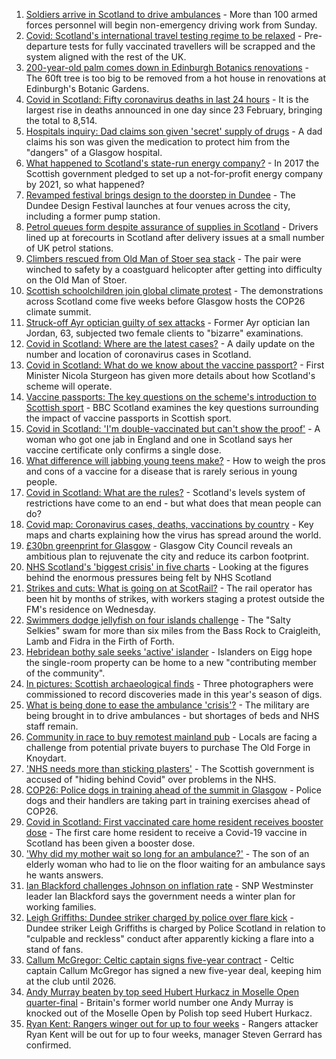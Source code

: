 1. [Soldiers arrive in Scotland to drive ambulances](https://www.bbc.co.uk/news/uk-scotland-58685219?at_medium=RSS&at_campaign=KARANGA) - More than 100 armed forces personnel will begin non-emergency driving work from Sunday.
2. [Covid: Scotland's international travel testing regime to be relaxed](https://www.bbc.co.uk/news/uk-scotland-58681116?at_medium=RSS&at_campaign=KARANGA) - Pre-departure tests for fully vaccinated travellers will be scrapped and the system aligned with the rest of the UK.
3. [200-year-old palm comes down in Edinburgh Botanics renovations](https://www.bbc.co.uk/news/uk-scotland-edinburgh-east-fife-58650503?at_medium=RSS&at_campaign=KARANGA) - The 60ft tree is too big to be removed from a hot house in renovations at Edinburgh's Botanic Gardens.
4. [Covid in Scotland: Fifty coronavirus deaths in last 24 hours](https://www.bbc.co.uk/news/uk-scotland-58684704?at_medium=RSS&at_campaign=KARANGA) - It is the largest rise in deaths announced in one day since 23 February, bringing the total to 8,514.
5. [Hospitals inquiry: Dad claims son given 'secret' supply of drugs](https://www.bbc.co.uk/news/uk-scotland-58681115?at_medium=RSS&at_campaign=KARANGA) - A dad claims his son was given the medication to protect him from the "dangers" of a Glasgow hospital.
6. [What happened to Scotland's state-run energy company?](https://www.bbc.co.uk/news/uk-scotland-58677769?at_medium=RSS&at_campaign=KARANGA) - In 2017 the Scottish government pledged to set up a not-for-profit energy company by 2021, so what happened?
7. [Revamped festival brings design to the doorstep in Dundee](https://www.bbc.co.uk/news/uk-scotland-tayside-central-58623670?at_medium=RSS&at_campaign=KARANGA) - The Dundee Design Festival launches at four venues across the city, including a former pump station.
8. [Petrol queues form despite assurance of supplies in Scotland](https://www.bbc.co.uk/news/uk-scotland-58678131?at_medium=RSS&at_campaign=KARANGA) - Drivers lined up at forecourts in Scotland after delivery issues at a small number of UK petrol stations.
9. [Climbers rescued from Old Man of Stoer sea stack](https://www.bbc.co.uk/news/uk-scotland-highlands-islands-58676796?at_medium=RSS&at_campaign=KARANGA) - The pair were winched to safety by a coastguard helicopter after getting into difficulty on the Old Man of Stoer.
10. [Scottish schoolchildren join global climate protest](https://www.bbc.co.uk/news/uk-scotland-58677222?at_medium=RSS&at_campaign=KARANGA) - The demonstrations across Scotland come five weeks before Glasgow hosts the COP26 climate summit.
11. [Struck-off Ayr optician guilty of sex attacks](https://www.bbc.co.uk/news/uk-scotland-glasgow-west-58678138?at_medium=RSS&at_campaign=KARANGA) - Former Ayr optician Ian Jordan, 63, subjected two female clients to "bizarre" examinations.
12. [Covid in Scotland: Where are the latest cases?](https://www.bbc.co.uk/news/uk-scotland-53511877?at_medium=RSS&at_campaign=KARANGA) - A daily update on the number and location of coronavirus cases in Scotland.
13. [Covid in Scotland: What do we know about the vaccine passport?](https://www.bbc.co.uk/news/uk-scotland-58422607?at_medium=RSS&at_campaign=KARANGA) - First Minister Nicola Sturgeon has given more details about how Scotland's scheme will operate.
14. [Vaccine passports: The key questions on the scheme's introduction to Scottish sport](https://www.bbc.co.uk/sport/scotland/58588302?at_medium=RSS&at_campaign=KARANGA) - BBC Scotland examines the key questions surrounding the impact of vaccine passports in Scottish sport.
15. [Covid in Scotland: 'I'm double-vaccinated but can't show the proof'](https://www.bbc.co.uk/news/uk-scotland-58475922?at_medium=RSS&at_campaign=KARANGA) - A woman who got one jab in England and one in Scotland says her vaccine certificate only confirms a single dose.
16. [What difference will jabbing young teens make?](https://www.bbc.co.uk/news/health-58423152?at_medium=RSS&at_campaign=KARANGA) - How to weigh the pros and cons of a vaccine for a disease that is rarely serious in young people.
17. [Covid in Scotland: What are the rules?](https://www.bbc.co.uk/news/uk-scotland-53166816?at_medium=RSS&at_campaign=KARANGA) - Scotland's levels system of restrictions have come to an end - but what does that mean people can do?
18. [Covid map: Coronavirus cases, deaths, vaccinations by country](https://www.bbc.co.uk/news/world-51235105?at_medium=RSS&at_campaign=KARANGA) - Key maps and charts explaining how the virus has spread around the world.
19. [£30bn greenprint for Glasgow](https://www.bbc.co.uk/news/uk-scotland-58661390?at_medium=RSS&at_campaign=KARANGA) - Glasgow City Council reveals an ambitious plan to rejuvenate the city and reduce its carbon footprint.
20. [NHS Scotland's 'biggest crisis' in five charts](https://www.bbc.co.uk/news/uk-scotland-58641817?at_medium=RSS&at_campaign=KARANGA) - Looking at the figures behind the enormous pressures being felt by NHS Scotland
21. [Strikes and cuts: What is going on at ScotRail?](https://www.bbc.co.uk/news/uk-scotland-scotland-politics-58653282?at_medium=RSS&at_campaign=KARANGA) - The rail operator has been hit by months of strikes, with workers staging a protest outside the FM's residence on Wednesday.
22. [Swimmers dodge jellyfish on four islands challenge](https://www.bbc.co.uk/news/uk-scotland-edinburgh-east-fife-58624092?at_medium=RSS&at_campaign=KARANGA) - The "Salty Selkies" swam for more than six miles from the Bass Rock to Craigleith, Lamb and Fidra in the Firth of Forth.
23. [Hebridean bothy sale seeks 'active' islander](https://www.bbc.co.uk/news/uk-scotland-highlands-islands-58638453?at_medium=RSS&at_campaign=KARANGA) - Islanders on Eigg hope the single-room property can be home to a new "contributing member of the community".
24. [In pictures: Scottish archaeological finds](https://www.bbc.co.uk/news/uk-scotland-58638450?at_medium=RSS&at_campaign=KARANGA) - Three photographers were commissioned to record discoveries made in this year's season of digs.
25. [What is being done to ease the ambulance 'crisis'?](https://www.bbc.co.uk/news/uk-scotland-58588112?at_medium=RSS&at_campaign=KARANGA) - The military are being brought in to drive ambulances - but shortages of beds and NHS staff remain.
26. [Community in race to buy remotest mainland pub](https://www.bbc.co.uk/news/uk-scotland-highlands-islands-58624724?at_medium=RSS&at_campaign=KARANGA) - Locals are facing a challenge from potential private buyers to purchase The Old Forge in Knoydart.
27. ['NHS needs more than sticking plasters'](https://www.bbc.co.uk/news/uk-scotland-58668504?at_medium=RSS&at_campaign=KARANGA) - The Scottish government is accused of "hiding behind Covid" over problems in the NHS.
28. [COP26: Police dogs in training ahead of the summit in Glasgow](https://www.bbc.co.uk/news/uk-scotland-58659556?at_medium=RSS&at_campaign=KARANGA) - Police dogs and their handlers are taking part in training exercises ahead of COP26.
29. [Covid in Scotland: First vaccinated care home resident receives booster dose](https://www.bbc.co.uk/news/uk-scotland-58642244?at_medium=RSS&at_campaign=KARANGA) - The first care home resident to receive a Covid-19 vaccine in Scotland has been given a booster dose.
30. ['Why did my mother wait so long for an ambulance?'](https://www.bbc.co.uk/news/uk-scotland-58591075?at_medium=RSS&at_campaign=KARANGA) - The son of an elderly woman who had to lie on the floor waiting for an ambulance says he wants answers.
31. [Ian Blackford challenges Johnson on inflation rate](https://www.bbc.co.uk/news/uk-politics-58570946?at_medium=RSS&at_campaign=KARANGA) - SNP Westminster leader Ian Blackford says the government needs a winter plan for working families.
32. [Leigh Griffiths: Dundee striker charged by police over flare kick](https://www.bbc.co.uk/sport/football/58680425?at_medium=RSS&at_campaign=KARANGA) - Dundee striker Leigh Griffiths is charged by Police Scotland in relation to "culpable and reckless" conduct after apparently kicking a flare into a stand of fans.
33. [Callum McGregor: Celtic captain signs five-year contract](https://www.bbc.co.uk/sport/football/58683088?at_medium=RSS&at_campaign=KARANGA) - Celtic captain Callum McGregor has signed a new five-year deal, keeping him at the club until 2026.
34. [Andy Murray beaten by top seed Hubert Hurkacz in Moselle Open quarter-final](https://www.bbc.co.uk/sport/tennis/58682569?at_medium=RSS&at_campaign=KARANGA) - Britain's former world number one Andy Murray is knocked out of the Moselle Open by Polish top seed Hubert Hurkacz.
35. [Ryan Kent: Rangers winger out for up to four weeks](https://www.bbc.co.uk/sport/football/58680428?at_medium=RSS&at_campaign=KARANGA) - Rangers attacker Ryan Kent will be out for up to four weeks, manager Steven Gerrard has confirmed.
